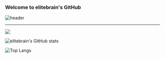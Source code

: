 ### Welcome to elitebrain's GitHub
![header](https://capsule-render.vercel.app/api?type=waving&color=auto&height=300&section=header&text=I%27m+Yeonghyeon&fontSize=90)
<hr />
<!--
**elitebrain/elitebrain** is a ✨ _special_ ✨ repository because its `README.md` (this file) appears on your GitHub profile.

Here are some ideas to get you started:

- 🔭 I’m currently working on ...
- 🌱 I’m currently learning ...
- 👯 I’m looking to collaborate on ...
- 🤔 I’m looking for help with ...
- 💬 Ask me about ...
- 📫 How to reach me: ...
- 😄 Pronouns: ...
- ⚡ Fun fact: ...
-->

<!--
![](./profile-3d-contrib/profile-gitblock.svg)
-->

<img src="https://api.opgc.me/githubs/users/elitebrain/tag/?theme=basic" />

<!--
![elitebrain's GitHub stats](https://github-readme-stats.vercel.app/api?username=elitebrain&include_all_commits=true&count_private=true&theme=vue&show_icons=true&hide=stars,prs)
-->
![elitebrain's GitHub stats](https://github-readme-stats.vercel.app/api?username=elitebrain&hide=stars&count_private=true&show_icons=true&theme=vue)


![Top Langs](https://github-readme-stats.vercel.app/api/top-langs/?username=elitebrain&layout=compact&theme=vue)
